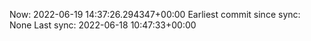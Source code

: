 Now: 2022-06-19 14:37:26.294347+00:00 Earliest commit since sync: None Last sync: 2022-06-18 10:47:33+00:00
